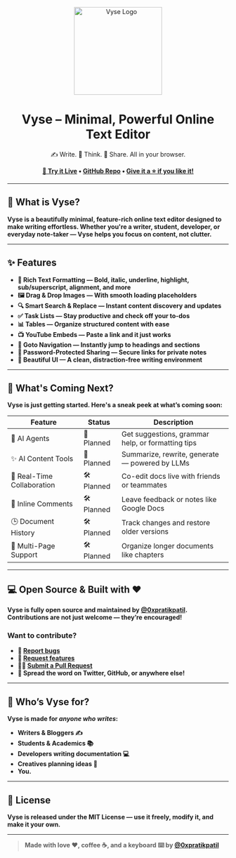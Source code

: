 <p align="center">
   <img src="https://github.com/user-attachments/assets/4939bbcc-ae4f-4615-b993-f50f42c7de0b" alt="Vyse Logo" width="200" />
</p>

<h1 align="center">Vyse – Minimal, Powerful Online Text Editor</h1>

<p align="center">
  ✍️ Write. 🧠 Think. 🔐 Share. All in your browser.
</p>

<p align="center">
  <a href="https://vyse.pratikpatil.me"><strong>🚀 Try it Live</a>
    <span>•</span>
  <a href="https://github.com/0xpratikpatil/vyse"><strong>GitHub Repo</strong></a>
    <span>•</span>
  <a href="https://github.com/0xpratikpatil/vyse">Give it a ⭐️ if you like it!</a>

</p>

---

## 🌟 What is Vyse?

**Vyse** is a beautifully minimal, feature-rich **online text editor** designed to make writing effortless. Whether you're a writer, student, developer, or everyday note-taker — Vyse helps you focus on content, not clutter.

---

## ✨ Features

- 🎨 **Rich Text Formatting** — Bold, italic, underline, highlight, sub/superscript, alignment, and more
- 🖼️ **Drag & Drop Images** — With smooth loading placeholders
- 🔍 **Smart Search & Replace** — Instant content discovery and updates
- ✅ **Task Lists** — Stay productive and check off your to-dos
- 📊 **Tables** — Organize structured content with ease
- 📺 **YouTube Embeds** — Paste a link and it just works
- 🧭 **Goto Navigation** — Instantly jump to headings and sections
- 🔐 **Password-Protected Sharing** — Secure links for private notes
- 🌈 **Beautiful UI** — A clean, distraction-free writing environment

---

## 🚧 What's Coming Next?

Vyse is just getting started. Here's a sneak peek at what’s coming soon:

| Feature                 | Status    | Description                                      |
|------------------------|-----------|--------------------------------------------------|
| 🤖 AI Agents           | 🧠 Planned | Get suggestions, grammar help, or formatting tips |
| ✨ AI Content Tools     | 🧠 Planned | Summarize, rewrite, generate — powered by LLMs    |
| 🤝 Real-Time Collaboration | 🛠 Planned | Co-edit docs live with friends or teammates       |
| 💬 Inline Comments     | 🛠 Planned | Leave feedback or notes like Google Docs         |
| 🕒 Document History     | 🛠 Planned | Track changes and restore older versions         |
| 📄 Multi-Page Support  | 🛠 Planned | Organize longer documents like chapters          |

---

## 💻 Open Source & Built with ❤️

Vyse is fully open source and maintained by [**@0xpratikpatil**](https://github.com/0xpratikpatil). Contributions are not just welcome — they’re encouraged!

### Want to contribute?

- 🐞 [Report bugs](https://github.com/0xpratikpatil/vyse/issues)
- 🌟 [Request features](https://github.com/0xpratikpatil/vyse/issues)
- 👨‍💻 [Submit a Pull Request](https://github.com/0xpratikpatil/vyse/pulls)
- 📣 Spread the word on Twitter, GitHub, or anywhere else!

---

## 👀 Who’s Vyse for?

Vyse is made for *anyone who writes*:

- Writers & Bloggers ✍️  
- Students & Academics 📚  
- Developers writing documentation 💻  
- Creatives planning ideas 🧠  
- You.

---

## 📜 License

Vyse is released under the **MIT License** — use it freely, modify it, and make it your own.

---

> Made with love ♥️, coffee ☕, and a keyboard ⌨️ by [@0xpratikpatil](https://github.com/0xpratikpatil)
